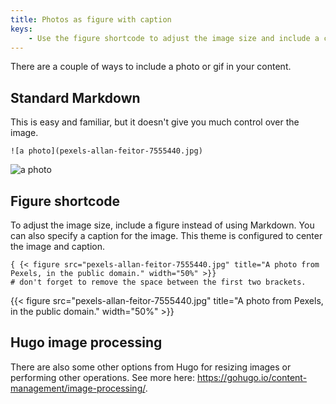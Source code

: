 ```yaml
---
title: Photos as figure with caption
keys:
    - Use the figure shortcode to adjust the image size and include a caption.
---
```


There are a couple of ways to include a photo or gif in your content.

## Standard Markdown

This is easy and familiar, but it doesn't give you much control over the image.

```
![a photo](pexels-allan-feitor-7555440.jpg)
```

![a photo](pexels-allan-feitor-7555440.jpg)

## Figure shortcode

To adjust the image size, include a figure instead of using Markdown. You can also specify a caption for the image. This theme is configured to center the image and caption.

```
{ {< figure src="pexels-allan-feitor-7555440.jpg" title="A photo from Pexels, in the public domain." width="50%" >}}
# don't forget to remove the space between the first two brackets.
```

{{< figure src="pexels-allan-feitor-7555440.jpg" title="A photo from Pexels, in the public domain." width="50%" >}}

## Hugo image processing

There are also some other options from Hugo for resizing images or performing other operations. See more here: https://gohugo.io/content-management/image-processing/.